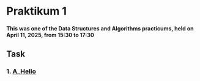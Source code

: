 # Praktikum 1
#### This was one of the Data Structures and Algorithms practicums, held on April 11, 2025, from 15:30 to 17:30
## Task
### 1. [A_Hello](Data_Structures_&_Algorithm/Praktikum/Praktikum_1/A.c)
